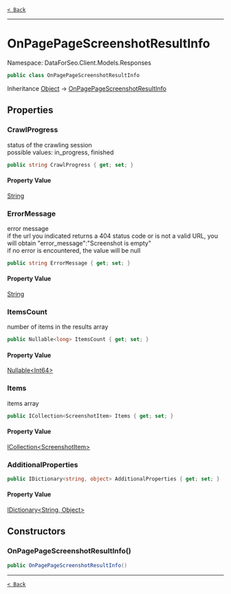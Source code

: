 [`< Back`](./)

---

# OnPagePageScreenshotResultInfo

Namespace: DataForSeo.Client.Models.Responses

```csharp
public class OnPagePageScreenshotResultInfo
```

Inheritance [Object](https://docs.microsoft.com/en-us/dotnet/api/system.object) → [OnPagePageScreenshotResultInfo](./dataforseo.client.models.responses.onpagepagescreenshotresultinfo)

## Properties

### **CrawlProgress**

status of the crawling session
 <br>possible values: in_progress, finished

```csharp
public string CrawlProgress { get; set; }
```

#### Property Value

[String](https://docs.microsoft.com/en-us/dotnet/api/system.string)<br>

### **ErrorMessage**

error message
 <br>if the url you indicated returns a 404 status code or is not a valid URL, you will obtain "error_message":"Screenshot is empty"
 <br>if no error is encountered, the value will be null

```csharp
public string ErrorMessage { get; set; }
```

#### Property Value

[String](https://docs.microsoft.com/en-us/dotnet/api/system.string)<br>

### **ItemsCount**

number of items in the results array

```csharp
public Nullable<long> ItemsCount { get; set; }
```

#### Property Value

[Nullable&lt;Int64&gt;](https://docs.microsoft.com/en-us/dotnet/api/system.nullable-1)<br>

### **Items**

items array

```csharp
public ICollection<ScreenshotItem> Items { get; set; }
```

#### Property Value

[ICollection&lt;ScreenshotItem&gt;](./dataforseo.client.models.screenshotitem)<br>

### **AdditionalProperties**

```csharp
public IDictionary<string, object> AdditionalProperties { get; set; }
```

#### Property Value

[IDictionary&lt;String, Object&gt;](https://docs.microsoft.com/en-us/dotnet/api/system.collections.generic.idictionary-2)<br>

## Constructors

### **OnPagePageScreenshotResultInfo()**

```csharp
public OnPagePageScreenshotResultInfo()
```

---

[`< Back`](./)
